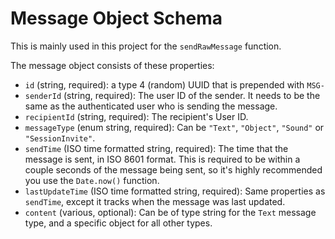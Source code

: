 # Message Object Schema
This is mainly used in this project for the `sendRawMessage` function.

The message object consists of these properties:
- `id` (string, required): a type 4 (random) UUID that is prepended with `MSG-`
- `senderId` (string, required): The user ID of the sender. It needs to be the same as the authenticated user who is sending the message.
- `recipientId` (string, required): The recipient's User ID.
- `messageType` (enum string, required): Can be `"Text"`, `"Object"`, `"Sound"` or `"SessionInvite"`.
- `sendTime` (ISO time formatted string, required): The time that the message is sent, in ISO 8601 format. This is required to be within a couple seconds of the message being sent, so it's highly recommended you use the `Date.now()` function.
- `lastUpdateTime` (ISO time formatted string, required): Same properties as `sendTime`, except it tracks when the message was last updated.
- `content` (various, optional): Can be of type string for the `Text` message type, and a specific object for all other types.